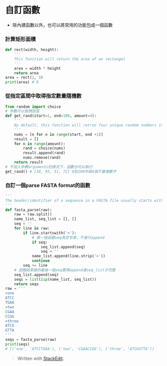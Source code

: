 # 自訂函數
* 除內建函數以外，也可以將常用的功能包成一個函數
### 計算矩形面積
```python
def rect(width, height):
	'''
	This function will return the area of an rectangel
	'''
	area = width * height
	return area
area = rect(2, 3)
print(area) # 6
```
### 從指定區間中取得指定數量隨機數
```python
from random import choice
# 參數可以做預設值
def get_rand(start=1, end=100, amount=4):
	'''
	By default, this function will retrun four unique random numbers in a range from 1 to 100.
	'''
	nums = [n for n in range(start, end +1)]
	result = []
	for n in range(amount):
		rand = choice(nums)
		result.append(rand)
		nums.remove(rand)
	return result
# 不加入參數arguments的情況下，函數也可以執行
get_rand() # [38, 95, 51, 72] 0到100中取4個不重複數字
```
### 自訂一個parse FASTA format的函數
```python
'''
The header/identifier of a sequence in a FASTA file usually starts with a ">". Subsequent lines are the actual sequence which may be a dna, rna, or protein sequence.
'''
def fasta_parse(raw):
	raw = raw.split()
	name_list, seq_list = [], []
	seq = ''
	for line in raw:
		if line.startswith('>'):
			# 第一個迴圈seq為空字串，不進行append
			if seq:
				seq_list.append(seq)
				seq = ''
			name_list.append(line.strip('>'))
			continue
		seq += line
	# 迴圈結束後的最後一組seq要再append進seq_list才完整
	seq_list.append(seq)
	seqs = list(zip(name_list, seq_list))
	return seqs
raw = '''
>one
ATCC
TGAA
>two
CGAA
CCGG
>three
ATCG
GTTA
'''
seqs = fasta_parse(raw)
print(seqs)
# [('one', 'ATCCTGAA'), ('two', 'CGAACCGG'), ('three', 'ATCGGTTA')]
```


> Written with [StackEdit](https://stackedit.io/).
<!--stackedit_data:
eyJoaXN0b3J5IjpbODQyMTA2MjIwXX0=
-->
